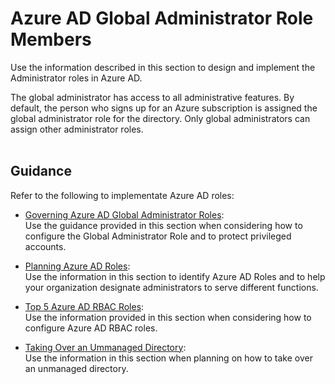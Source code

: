 # Azure AD Global Administrator Role Members
Use the information described in this section to design and implement the Administrator roles in Azure AD.

The global administrator has access to all administrative features. By default, the person who signs up for an Azure subscription is assigned the global administrator role for the directory. Only global administrators can assign other administrator roles.
<br />
<br />

## Guidance
Refer to the following to implementate Azure AD roles:
- [Governing Azure AD Global Administrator Roles](3.3.1-Governing-Azure-AD-Global-Administrator-Roles.md):  
  Use the guidance provided in this section when considering how to configure the Global Administrator Role and to protect privileged accounts.

- [Planning Azure AD Roles](3.3.2-Planning-Azure-AD-Roles.md):  
  Use the information in this section to identify Azure AD Roles and to help your organization designate administrators to serve different functions.
- [Top 5 Azure AD RBAC Roles](3.3.3-Top-5-Azure-AD-RBAC-Roles.md):  
  Use the information provided in this section when considering how to configure Azure AD RBAC roles.
- [Taking Over an Ummanaged Directory](3.3.4-Taking-Over-an-Unmanaged-Directory.md):  
  Use the information in this section when planning on how to take over an unmanaged directory.
